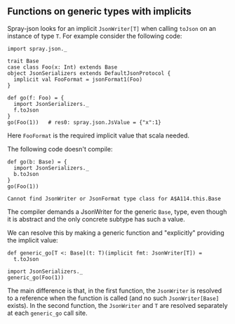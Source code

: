 ## Functions on generic types with implicits

Spray-json looks for an implicit `JsonWriter[T]` when calling
`toJson` on an instance of type `T`. For example consider the following code:


```
import spray.json._

trait Base
case class Foo(x: Int) extends Base
object JsonSerializers extends DefaultJsonProtocol {
  implicit val FooFormat = jsonFormat1(Foo)
}

def go(f: Foo) = {
  import JsonSerializers._
  f.toJson
}
go(Foo(1))   # res0: spray.json.JsValue = {"x":1}
```

Here `FooFormat` is the required implicit value that scala needed.

The following code doesn't compile:


```
def go(b: Base) = {
  import JsonSerializers._
  b.toJson
}
go(Foo(1))
```

```
Cannot find JsonWriter or JsonFormat type class for A$A114.this.Base
```

The compiler demands a JsonWriter for the generic `Base`, type, even
though it is abstract and the only concrete subtype has such a value.

We can resolve this by making a generic function and "explicitly"
providing the implicit value:

```
def generic_go[T <: Base](t: T)(implicit fmt: JsonWriter[T]) =
  t.toJson

import JsonSerializers._
generic_go(Foo(1))
```

The main difference is that, in the first function, the `JsonWriter` is
resolved to a reference when the function is called (and no such `JsonWriter[Base]` exists). In the second function,
the `JsonWriter` and `T` are resolved separately at each `generic_go` call
site.
